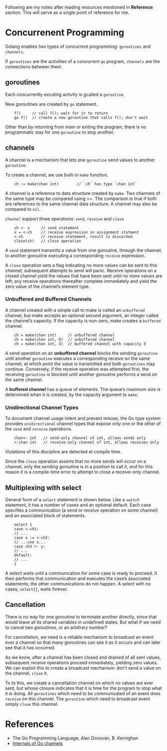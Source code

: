 Following are my notes after reading resources mentioned in **Reference** section. This will serve as a single point of reference for me.


# Concurrenent Programming

Golang enables two types of concurrent programming: `goroutines` and `channels`.

If `goroutines` are the activities of a concurrent `go` program, `channels` are the connections between them.

## goroutines
Each concurrently excuting activity is gcalled a `goroutine`.

New goroutines are created by `go` statement.
```
    f()     // call f(); wait for it to return
    go f()  // create a new goroutine that calls f(); don't wait
```

Other than by returning from main or exiting the program, there is no programmatic way for one `goroutine` to stop another.

## channels
A channel is a mechanism that lets one `goroutine` send values to another `goroutine`. 

To create a channel, we use built-in `make` function.
```
    ch := make(chan int)        // `ch` has type `chan int`
```

A channel is a reference to data structure created by `make`. Two channels of the same type may be compared using ==. The comparison is true if both are references to the same channel data structure. A channel may also be compared to `nil`.

`channel` support three operations: `send`, `receive` and `close`
```
    ch <- x     // send statement
    x = <-ch    // receive expression in assignment statment
    <-ch        // receive statement, result is discarded
    close(ch)   // close operation
```

A `send` statement transmits a value from one goroutine, through the channel, to another goroutine executing a corresponding `receive` expression.

A `close` operation sets a flag indicating no more values can be sent to this channel; subsequent attempts to send will panic. Receive operations on a closed channel yield the values that have been sent until no more values are left; any receive operations thereafter complete immediately and yield the zero value of the channel’s element type.

### Unbuffered and Buffered Channels
A channel created with a simple call to make is called an `unbuffered` channel, but make accepts an optional second argument, an integer called the channel’s capacity. If the capacity is non-zero, make creates a `buffered` channel.

```
    ch = make(chan int)     // unbuffered channel
    ch = make(chan int, 0)  // unbuffered channel
    ch = make(chan int, 3)  // buffered channel with capacity 3
```

A send operation on an **unbuffered channel** blocks the sending `goroutine` until another `goroutine` executes a corresponding receive on the same channel, at which point the value is transmitted and both `goroutines` may continue. Conversely, if the receive operation was attempted first, the receiving `goroutine` is blocked until another goroutine performs a send on the same channel.

A **buffered channel** has a queue of elements. The queue’s maximum size is determined when it is created, by the capacity argument to `make`.

### Unidirectional Channel Types
To document channel usage intent and prevent misuse, the Go type system provides `unidirectional` channel types that expose only one or the other of the `send` and `receive` operations.
```
    chan<- int   // send-only channel of int, allows sends only
    <-chan int   // receive-only channel of int, allows receives only
```
Violations of this discipline are detected at compile time.

Since the `close` operation asserts that no more sends will occur on a channel, only the sending goroutine is in a position to call it, and for this reason it is a compile-time error to attempt to close a receive-only channel.

## Multiplexing with select

General form of a `select` statement is shown below. Like a `switch` statement, it has a number of cases and an optional default. Each case specifies a *communication* (a send or receive operation on some channel) and an associated block of statements.
```
    select {
    case <-ch1:
    // ...
    case x := <-ch2:
    // ...use x...
    case ch3 <- y:
    // ...
    default:
    // ...
    }
```

A select waits until a communication for some case is ready to proceed. It then performs that communication and executes the case’s associated statements; the other communications do not happen. A select with no cases, `select{}`, waits forever.

## Cancellation

There is no way for one goroutine to terminate another directly, since that would leave all its shared variables in undefined states. But what if we need to cancel two goroutines, or an arbitrary number?

For cancellation, we need is a reliable mechanism to broadcast an event over a channel so that many
goroutines can see it as it occurs and can later see that it has occurred. 

As we know, after a channel has been closed and drained of all sent values, subsequent receive operations proceed immediately, yielding zero values. We can exploit this to create a broadcast mechanism: don’t send a value on the channel, `close` it.

To to this, we create a cancellation channel on which no values are ever sent, but whose closure indicates that it is time for the program to stop what it is doing. All `goroutines` which need to be communicated of an event does `receive` on this channel. The `goroutine` which need to broadcast event simply `close` this channel.  

# References

* The Go Programming Language, Alan Donovan, B. Kernighan
* [Internals of Go channels](https://shubhagr.medium.com/internals-of-go-channels-cf5eb15858fc)